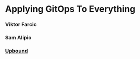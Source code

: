 <!-- .slide: class="center" -->
# Applying GitOps To Everything

### Viktor Farcic

### Sam Alipio

### [Upbound](https://upbound.io)
